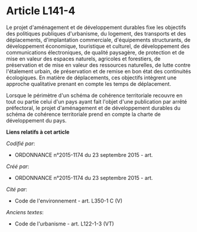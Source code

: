 # Article L141-4

Le projet d'aménagement et de développement durables fixe les objectifs des politiques publiques d'urbanisme, du logement,
des transports et des déplacements, d'implantation commerciale, d'équipements structurants, de développement économique,
touristique et culturel, de développement des communications électroniques, de qualité paysagère, de protection et de mise en
valeur des espaces naturels, agricoles et forestiers, de préservation et de mise en valeur des ressources naturelles, de
lutte contre l'étalement urbain, de préservation et de remise en bon état des continuités écologiques. En matière de
déplacements, ces objectifs intègrent une approche qualitative prenant en compte les temps de déplacement.

Lorsque le périmètre d'un schéma de cohérence territoriale recouvre en tout ou partie celui d'un pays ayant fait l'objet
d'une publication par arrêté préfectoral, le projet d'aménagement et de développement durables du schéma de cohérence
territoriale prend en compte la charte de développement du pays.

**Liens relatifs à cet article**

_Codifié par_:

  - ORDONNANCE n°2015-1174 du 23 septembre 2015 - art.

_Créé par_:

  - ORDONNANCE n°2015-1174 du 23 septembre 2015 - art.

_Cité par_:

  - Code de l'environnement - art. L350-1 C (V)

_Anciens textes_:

  - Code de l'urbanisme - art. L122-1-3 (VT)
